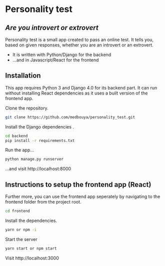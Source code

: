 # Personality test
## _Are you introvert or extrovert_


Personality test is a small app created to pass an online test. It tells you, based on given responses, whether you are an introvert or an extrovert.

- It is written with Python/Django for the backend
- ...and in Javascript/React for the frontend

## Installation

This app requires Python 3 and Django 4.0 for its backend part.
It can run without installing React dependencies as it uses a built version of the frontend app.

Clone the repository.

```sh
git clone https://github.com/medbouya/personality_test.git
```
Install the Django dependencies .
```sh
cd backend
pip install -r requirements.txt
```

Run the app...

```sh
python manage.py runserver
```
...and visit http://localhost:8000 

## Instructions to setup the frontend app (React)
Further more, you can use the frontend app seperately by navigating to the frontend folder from the project root.

```sh
cd frontend
```
Install the dependencies.
```sh
yarn or npm -i
```
Start the server
```sh
yarn start or npm start 
```
Visit http://localhost:3000

